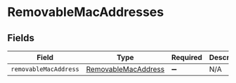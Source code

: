 # RemovableMacAddresses


## Fields

| Field                                                             | Type                                                              | Required                                                          | Description                                                       |
| ----------------------------------------------------------------- | ----------------------------------------------------------------- | ----------------------------------------------------------------- | ----------------------------------------------------------------- |
| `removableMacAddress`                                             | [RemovableMacAddress](../../models/shared/removablemacaddress.md) | :heavy_minus_sign:                                                | N/A                                                               |